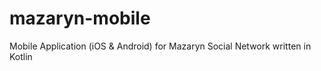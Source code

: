 # mazaryn-mobile
Mobile Application (iOS &amp; Android) for Mazaryn Social Network written in Kotlin
